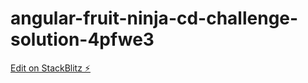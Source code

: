 # angular-fruit-ninja-cd-challenge-solution-4pfwe3

[Edit on StackBlitz ⚡️](https://stackblitz.com/edit/angular-fruit-ninja-cd-challenge-solution-4pfwe3)